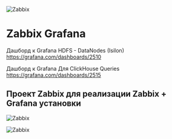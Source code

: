 ![Zabbix]( https://github.com/shenyingkun/Linux-Zabbix-Grafana/blob/master/Zabbix.png )

# Zabbix  Grafana

Дашборд к Grafana HDFS - DataNodes (Isilon)  
https://grafana.com/dashboards/2510

Дашборд к Grafana Для ClickHouse Queries  
https://grafana.com/dashboards/2515

## Проект Zabbix для реализации Zabbix + Grafana установки

![Zabbix]( https://github.com/shenyingkun/Linux-Zabbix-Grafana/blob/master/Zabbix2.png )

![Zabbix]( https://github.com/shenyingkun/Linux-Zabbix-Grafana/blob/master/Grafana.png )

